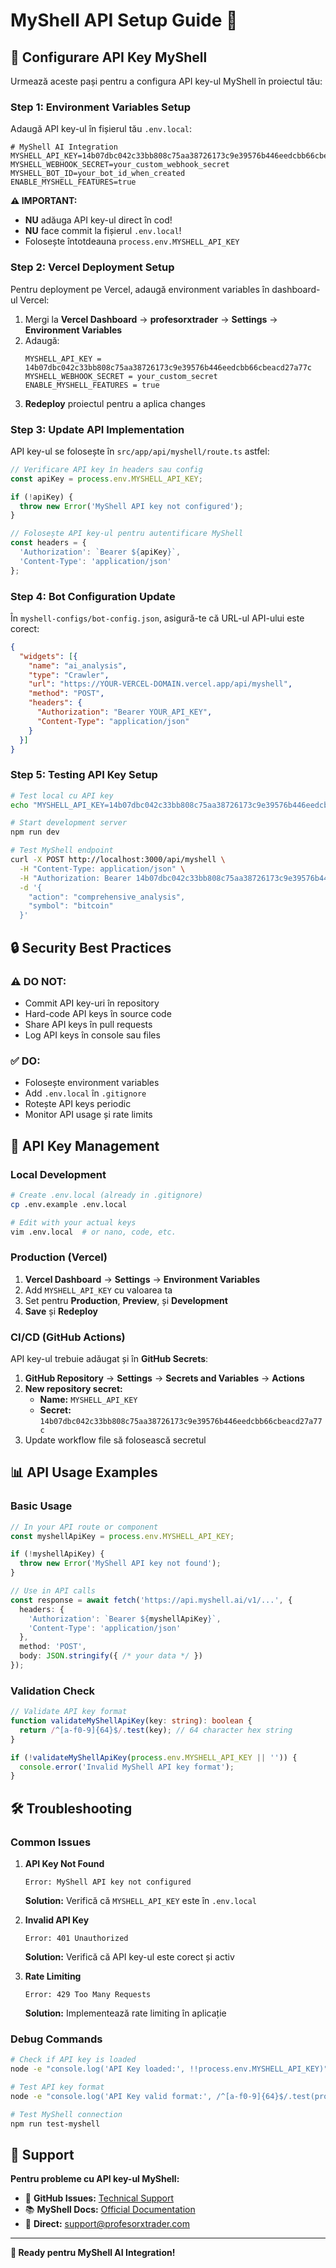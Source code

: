 # MyShell API Setup Guide 🚀

## 🔑 Configurare API Key MyShell

Urmează aceste pași pentru a configura API key-ul MyShell în proiectul tău:

### **Step 1: Environment Variables Setup**

Adaugă API key-ul în fișierul tău `.env.local`:

```env
# MyShell AI Integration
MYSHELL_API_KEY=14b07dbc042c33bb808c75aa38726173c9e39576b446eedcbb66cbeacd27a77c
MYSHELL_WEBHOOK_SECRET=your_custom_webhook_secret
MYSHELL_BOT_ID=your_bot_id_when_created
ENABLE_MYSHELL_FEATURES=true
```

**⚠️ IMPORTANT:** 
- **NU** adăuga API key-ul direct în cod!
- **NU** face commit la fișierul `.env.local`!
- Folosește întotdeauna `process.env.MYSHELL_API_KEY`

### **Step 2: Vercel Deployment Setup**

Pentru deployment pe Vercel, adaugă environment variables în dashboard-ul Vercel:

1. Mergi la **Vercel Dashboard** → **profesorxtrader** → **Settings** → **Environment Variables**
2. Adaugă:
   ```
   MYSHELL_API_KEY = 14b07dbc042c33bb808c75aa38726173c9e39576b446eedcbb66cbeacd27a77c
   MYSHELL_WEBHOOK_SECRET = your_custom_secret
   ENABLE_MYSHELL_FEATURES = true
   ```
3. **Redeploy** proiectul pentru a aplica changes

### **Step 3: Update API Implementation**

API key-ul se folosește în `src/app/api/myshell/route.ts` astfel:

```typescript
// Verificare API key în headers sau config
const apiKey = process.env.MYSHELL_API_KEY;

if (!apiKey) {
  throw new Error('MyShell API key not configured');
}

// Folosește API key-ul pentru autentificare MyShell
const headers = {
  'Authorization': `Bearer ${apiKey}`,
  'Content-Type': 'application/json'
};
```

### **Step 4: Bot Configuration Update**

În `myshell-configs/bot-config.json`, asigură-te că URL-ul API-ului este corect:

```json
{
  "widgets": [{
    "name": "ai_analysis",
    "type": "Crawler",
    "url": "https://YOUR-VERCEL-DOMAIN.vercel.app/api/myshell",
    "method": "POST",
    "headers": {
      "Authorization": "Bearer YOUR_API_KEY",
      "Content-Type": "application/json"
    }
  }]
}
```

### **Step 5: Testing API Key Setup**

```bash
# Test local cu API key
echo "MYSHELL_API_KEY=14b07dbc042c33bb808c75aa38726173c9e39576b446eedcbb66cbeacd27a77c" >> .env.local

# Start development server
npm run dev

# Test MyShell endpoint
curl -X POST http://localhost:3000/api/myshell \
  -H "Content-Type: application/json" \
  -H "Authorization: Bearer 14b07dbc042c33bb808c75aa38726173c9e39576b446eedcbb66cbeacd27a77c" \
  -d '{
    "action": "comprehensive_analysis",
    "symbol": "bitcoin"
  }'
```

## 🔒 Security Best Practices

### **⚠️ DO NOT:**
- Commit API key-uri în repository
- Hard-code API keys în source code
- Share API keys în pull requests
- Log API keys în console sau files

### **✅ DO:**
- Folosește environment variables
- Add `.env.local` în `.gitignore`
- Rotește API keys periodic
- Monitor API usage și rate limits

## 📡 API Key Management

### **Local Development**
```bash
# Create .env.local (already in .gitignore)
cp .env.example .env.local

# Edit with your actual keys
vim .env.local  # or nano, code, etc.
```

### **Production (Vercel)**
1. **Vercel Dashboard** → **Settings** → **Environment Variables**
2. Add `MYSHELL_API_KEY` cu valoarea ta
3. Set pentru **Production**, **Preview**, și **Development**
4. **Save** și **Redeploy**

### **CI/CD (GitHub Actions)**
API key-ul trebuie adăugat și în **GitHub Secrets**:

1. **GitHub Repository** → **Settings** → **Secrets and Variables** → **Actions**
2. **New repository secret:**
   - **Name:** `MYSHELL_API_KEY`
   - **Secret:** `14b07dbc042c33bb808c75aa38726173c9e39576b446eedcbb66cbeacd27a77c`
3. Update workflow file să folosească secretul

## 📊 API Usage Examples

### **Basic Usage**
```typescript
// In your API route or component
const myshellApiKey = process.env.MYSHELL_API_KEY;

if (!myshellApiKey) {
  throw new Error('MyShell API key not found');
}

// Use in API calls
const response = await fetch('https://api.myshell.ai/v1/...', {
  headers: {
    'Authorization': `Bearer ${myshellApiKey}`,
    'Content-Type': 'application/json'
  },
  method: 'POST',
  body: JSON.stringify({ /* your data */ })
});
```

### **Validation Check**
```typescript
// Validate API key format
function validateMyShellApiKey(key: string): boolean {
  return /^[a-f0-9]{64}$/.test(key); // 64 character hex string
}

if (!validateMyShellApiKey(process.env.MYSHELL_API_KEY || '')) {
  console.error('Invalid MyShell API key format');
}
```

## 🛠 Troubleshooting

### **Common Issues**

1. **API Key Not Found**
   ```
   Error: MyShell API key not configured
   ```
   **Solution:** Verifică că `MYSHELL_API_KEY` este în `.env.local`

2. **Invalid API Key**
   ```
   Error: 401 Unauthorized
   ```
   **Solution:** Verifică că API key-ul este corect și activ

3. **Rate Limiting**
   ```
   Error: 429 Too Many Requests
   ```
   **Solution:** Implementează rate limiting în aplicație

### **Debug Commands**
```bash
# Check if API key is loaded
node -e "console.log('API Key loaded:', !!process.env.MYSHELL_API_KEY)"

# Test API key format
node -e "console.log('API Key valid format:', /^[a-f0-9]{64}$/.test(process.env.MYSHELL_API_KEY || ''))"

# Test MyShell connection
npm run test-myshell
```

## 💬 Support

**Pentru probleme cu API key-ul MyShell:**
- 🐛 **GitHub Issues:** [Technical Support](https://github.com/Gzeu/profesorXtrader/issues)
- 📚 **MyShell Docs:** [Official Documentation](https://docs.myshell.ai)
- 📧 **Direct:** support@profesorxtrader.com

---

**🚀 Ready pentru MyShell AI Integration!**